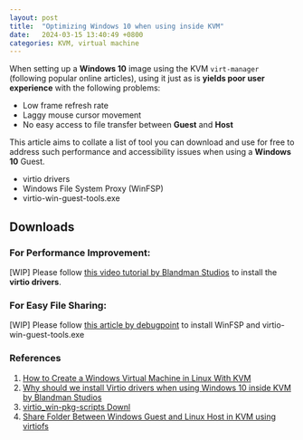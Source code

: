 ```yaml
---
layout: post
title:  "Optimizing Windows 10 when using inside KVM"
date:   2024-03-15 13:40:49 +0800
categories: KVM, virtual machine
---
```


When setting up a **Windows 10** image using the KVM `virt-manager` (following popular online articles), using it just as is **yields poor user experience** with the following problems:

- Low frame refresh rate 
- Laggy mouse cursor movement
- No easy access to file transfer between **Guest** and **Host**

This article aims to collate a list of tool you can download and use for free to address such performance and accessibility issues when using a **Windows 10** Guest.

- virtio drivers
- Windows File System Proxy (WinFSP)
- virtio-win-guest-tools.exe

## **Downloads**

### **For Performance Improvement**:

[WIP] Please follow [this video tutorial by Blandman Studios](https://youtu.be/eTWf5D092VY?si=bCn4oXp1aCHsJzXl&t=600) to install the **virtio drivers**.

### **For Easy File Sharing**:

[WIP] Please follow [this article by debugpoint](https://www.debugpoint.com/kvm-share-folder-windows-guest/) to install WinFSP and virtio-win-guest-tools.exe


### **References**

1. [How to Create a Windows Virtual Machine in Linux With KVM](https://www.makeuseof.com/create-windows-virtual-machine-in-linux-with-kvm/)
2. [Why should we install Virtio drivers when using Windows 10 inside KVM by Blandman Studios](https://youtu.be/eTWf5D092VY?si=bCn4oXp1aCHsJzXl&t=600)
3. [virtio_win-pkg-scripts Downl](https://github.com/virtio-win/virtio-win-pkg-scripts/blob/master/README.md#downloads)
4. [Share Folder Between Windows Guest and Linux Host in KVM using virtiofs](https://www.debugpoint.com/kvm-share-folder-windows-guest/)